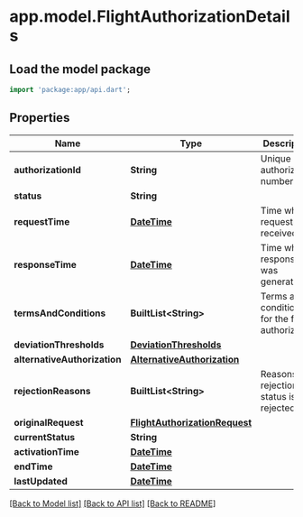 # app.model.FlightAuthorizationDetails

## Load the model package
```dart
import 'package:app/api.dart';
```

## Properties
Name | Type | Description | Notes
------------ | ------------- | ------------- | -------------
**authorizationId** | **String** | Unique authorization number | 
**status** | **String** |  | 
**requestTime** | [**DateTime**](DateTime.md) | Time when request was received | 
**responseTime** | [**DateTime**](DateTime.md) | Time when response was generated | 
**termsAndConditions** | **BuiltList&lt;String&gt;** | Terms and conditions for the flight authorization | [optional] 
**deviationThresholds** | [**DeviationThresholds**](DeviationThresholds.md) |  | [optional] 
**alternativeAuthorization** | [**AlternativeAuthorization**](AlternativeAuthorization.md) |  | [optional] 
**rejectionReasons** | **BuiltList&lt;String&gt;** | Reasons for rejection (if status is rejected) | [optional] 
**originalRequest** | [**FlightAuthorizationRequest**](FlightAuthorizationRequest.md) |  | [optional] 
**currentStatus** | **String** |  | [optional] 
**activationTime** | [**DateTime**](DateTime.md) |  | [optional] 
**endTime** | [**DateTime**](DateTime.md) |  | [optional] 
**lastUpdated** | [**DateTime**](DateTime.md) |  | [optional] 

[[Back to Model list]](../README.md#documentation-for-models) [[Back to API list]](../README.md#documentation-for-api-endpoints) [[Back to README]](../README.md)


